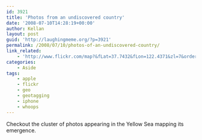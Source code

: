 ```yaml
---
id: 3921
title: 'Photos from an undiscovered country'
date: '2008-07-10T14:28:19+00:00'
author: Kellan
layout: post
guid: 'http://laughingmeme.org/?p=3921'
permalink: /2008/07/10/photos-of-an-undiscovered-country/
link_related:
    - 'http://www.flickr.com/map?&fLat=37.7432&fLon=122.4371&zl=7&order_by=recent'
categories:
    - Aside
tags:
    - apple
    - flickr
    - geo
    - geotagging
    - iphone
    - whoops
---
```


Checkout the cluster of photos appearing in the Yellow Sea mapping its emergence.